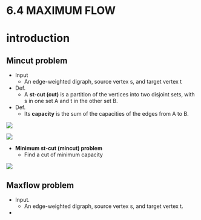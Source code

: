 
# 6.4 MAXIMUM FLOW

# introduction

## Mincut problem

 - Input
    - An edge-weighted digraph, source vertex s, and target vertex t
 - Def.
    - A **st-cut (cut)** is a partition of the vertices into two disjoint sets, with s in one set A and t in the other set B. 
 - Def.
    - Its **capacity** is the sum of the capacities of the edges from A to B.

![](https://raw.githubusercontent.com/mebusy/notes/master/imgs/algorII_mcut_0.png)

![](https://raw.githubusercontent.com/mebusy/notes/master/imgs/algorII_mcut_1.png)

 - **Minimum st-cut (mincut) problem**
    - Find a cut of minimum capacity

![](https://raw.githubusercontent.com/mebusy/notes/master/imgs/algorII_mcut_2.png)


## Maxflow problem

 - Input. 
    - An edge-weighted digraph, source vertex s, and target vertex t.
 - 



